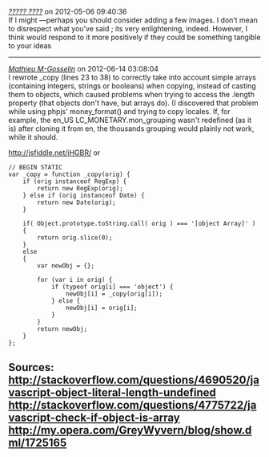*[????? ????](http://an3m1.com/)* on 2012-05-06 09:40:36  
If I might —perhaps you should consider adding a few images. I don’t mean to disrespect what you’ve said ; its very enlightening, indeed. However, I think would respond to it more positively if they could be something tangible to your ideas 

---------------------------------------
*[Mathieu M-Gosselin](http://www.qc-net.com)* on 2012-06-14 03:08:04  
I rewrote _copy (lines 23 to 38) to correctly take into account simple arrays (containing integers, strings or booleans) when copying, instead of casting them to objects, which caused problems when trying to access the .length property (that objects don't have, but arrays do). (I discovered that problem while using phpjs' money_format() and trying to copy locales. If, for example, the en_US LC_MONETARY.mon_grouping wasn't redefined (as it is) after cloning it from en, the thousands grouping would plainly not work, while it should.

http://jsfiddle.net/jHGBR/ or

```
// BEGIN STATIC
var _copy = function _copy(orig) {
    if (orig instanceof RegExp) {
        return new RegExp(orig);
    } else if (orig instanceof Date) {
        return new Date(orig);
    }

    if( Object.prototype.toString.call( orig ) === '[object Array]' )
    {
        return orig.slice(0);
    }
    else
    {
        var newObj = {};

        for (var i in orig) {
            if (typeof orig[i] === 'object') {
                newObj[i] = _copy(orig[i]);
            } else {
                newObj[i] = orig[i];
            }
        }
        return newObj;
    }
};​
```

Sources:
http://stackoverflow.com/questions/4690520/javascript-object-literal-length-undefined
http://stackoverflow.com/questions/4775722/javascript-check-if-object-is-array
http://my.opera.com/GreyWyvern/blog/show.dml/1725165
---------------------------------------
